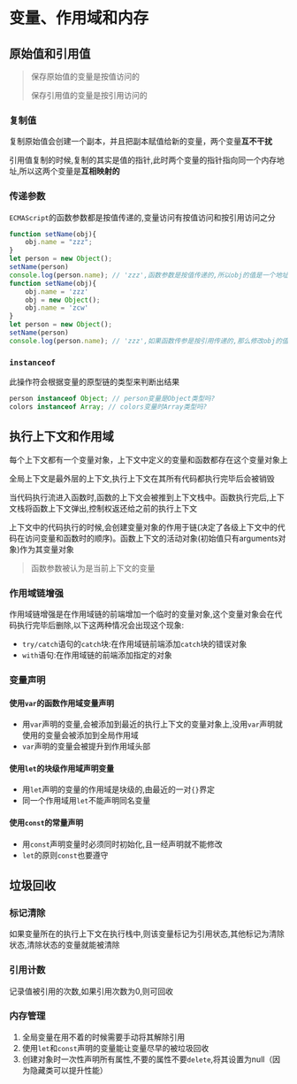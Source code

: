 # 变量、作用域和内存

## 原始值和引用值

> 保存原始值的变量是按值访问的
>
> 保存引用值的变量是按引用访问的

### 复制值

复制原始值会创建一个副本，并且把副本赋值给新的变量，两个变量**互不干扰**

引用值复制的时候,复制的其实是值的指针,此时两个变量的指针指向同一个内存地址,所以这两个变量是**互相映射的**

### 传递参数

`ECMAScript`的函数参数都是按值传递的,变量访问有按值访问和按引用访问之分

```js
function setName(obj){
	obj.name = "zzz";
}
let person = new Object();
setName(person)
console.log(person.name); // 'zzz',函数参数是按值传递的,所以obj的值是一个地址的复制值,但是修改和访问引用变量时是按引用访问的,所以修改后还是会映射到原有值
function setName(obj){
	obj.name = 'zzz'
	obj = new Object();
	obj.name = 'zcw'
}
let person = new Object();
setName(person)
console.log(person.name); // 'zzz',如果函数传参是按引用传递的,那么修改obj的值时,会映射到变量person的值,但实际没有影响,所以函数传参是按值传递的
```

### `instanceof`

此操作符会根据变量的原型链的类型来判断出结果

```js
person instanceof Object; // person变量是Object类型吗?
colors instanceof Array; // colors变量时Array类型吗?
```

## 执行上下文和作用域

每个上下文都有一个变量对象，上下文中定义的变量和函数都存在这个变量对象上

全局上下文是最外层的上下文,执行上下文在其所有代码都执行完毕后会被销毁

当代码执行流进入函数时,函数的上下文会被推到上下文栈中。函数执行完后,上下文栈将函数上下文弹出,控制权返还给之前的执行上下文

上下文中的代码执行的时候,会创建变量对象的作用于链(决定了各级上下文中的代码在访问变量和函数时的顺序)。函数上下文的活动对象(初始值只有arguments对象)作为其变量对象

> 函数参数被认为是当前上下文的变量

### 作用域链增强

作用域链增强是在作用域链的前端增加一个临时的变量对象,这个变量对象会在代码执行完毕后删除,以下这两种情况会出现这个现象:

- `try/catch`语句的`catch`块:在作用域链前端添加`catch`块的错误对象
- `with`语句:在作用域链的前端添加指定的对象

### 变量声明

#### 使用`var`的函数作用域变量声明

- 用`var`声明的变量,会被添加到最近的执行上下文的变量对象上,没用`var`声明就使用的变量会被添加到全局作用域
- `var`声明的变量会被提升到作用域头部

#### 使用`let`的块级作用域声明变量

- 用`let`声明的变量的作用域是块级的,由最近的一对`{}`界定
- 同一个作用域用`let`不能声明同名变量

#### 使用`const`的常量声明

- 用`const`声明变量时必须同时初始化,且一经声明就不能修改
- `let`的原则`const`也要遵守

## 垃圾回收

### 标记清除

如果变量所在的执行上下文在执行栈中,则该变量标记为引用状态,其他标记为清除状态,清除状态的变量就能被清除

###  引用计数

记录值被引用的次数,如果引用次数为0,则可回收

###  内存管理

1. 全局变量在用不着的时候需要手动将其解除引用
2. 使用`let`和`const`声明的变量能让变量尽早的被垃圾回收
3. 创建对象时一次性声明所有属性,不要的属性不要`delete`,将其设置为null（因为隐藏类可以提升性能）

